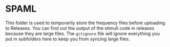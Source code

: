 # SPAML

This folder is used to temporarily store the frequency files before uploading to Releases. You can find out the output of the stimuli code in releases because they are large files. The `gitignore` file will ignore everything you put in subfolders here to keep you from syncing large files. 
